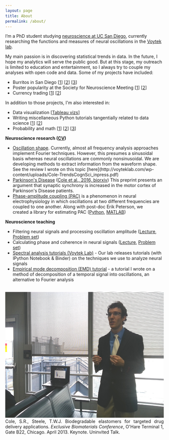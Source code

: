 ```yaml
---
layout: page
title: About
permalink: /about/
---
```


I’m a PhD student studying [neuroscience at UC San Diego](http://healthsciences.ucsd.edu/education/neurograd/Pages/default.aspx), currently researching the functions and measures of neural oscillations in the [Voytek lab](voyteklab.com). 

My main passion is in discovering statistical trends in data. In the future, I hope my analytics will serve the public good. But at this stage, my outreach is limited to education and entertainment, so I always try to couple my analyses with open code and data. Some of my projects have included:

* Burritos in San Diego [[1](https://srcole.github.io/100burritos/)] [[2](https://srcole.github.io/2016/08/31/luchalibre/)] [[3](https://srcole.github.io/2015/08/30/burrito1/)]
* Poster popularity at the Society for Neuroscience Meeting [[1](https://srcole.github.io/2016/11/27/sfnthemes/)] [[2](https://srcole.github.io/2016/12/12/sfnstates/)]
* Currency trading [[1](http://www.foxcarolina.com/story/18621418/clemson-students-made-40000)] [[2](https://github.com/srcole/fxml)]

In addition to those projects, I'm also interested in:

* Data visualization [[Tableau vizs](https://public.tableau.com/profile/scott.cole#!/)]
* Writing miscellaneous Python tutorials tangentially related to data science [[1](https://srcole.github.io/2016/01/18/emd/)] [[2](https://srcole.github.io/2016/07/29/paperdata/)]
* Probability and math [[1](https://srcole.github.io/2015/06/14/guess/)] [[2](https://srcole.github.io/2015/05/25/medianguess/)] [[3](https://srcole.github.io/2015/06/23/farey/)]

<strong>Neuroscience research (<a href="/assets/cv.pdf">CV</a>)</strong>
<ul>
	<li><span style="text-decoration: underline;">Oscillation shape</span>. Currently, almost all frequency analysis approaches implement Fourier techniques. However, this presumes a sinusoidal basis whereas neural oscillations are commonly nonsinusoidal. We are developing methods to extract information from the waveform shape. See the review I wrote on this topic [here](http://voyteklab.com/wp-content/uploads/Cole-TrendsCognSci_inpress.pdf)</li>
	<li><span style="text-decoration: underline;">Parkinson's Disease</span> (<a href="http://biorxiv.org/content/early/2016/04/19/049304">Cole et al., 2016, biorxiv</a>) This preprint presents an argument that synaptic synchrony is increased in the motor cortex of Parkinson's Disease patients.</li>
	<li><span style="text-decoration: underline;">Phase-amplitude coupling (PAC)</span> is a phenomenon in neural electrophysiology in which oscillations at two different frequencies are coupled to one another. Along with post-doc Erik Peterson, we created a library for estimating PAC (<a href="https://pypi.python.org/pypi/pacpy">Python</a>, <a href="https://github.com/voytekresearch/pacmat">MATLAB</a>)</li>
</ul>
<strong>Neuroscience teaching</strong>
<ul>
	<li>Filtering neural signals and processing oscillation amplitude (<a href="https://www.youtube.com/watch?v=DIK5bfoTnlg">Lecture</a>, <a href="https://github.com/srcole/neurodemo/tree/master/Fourier%20analysis/ProblemSet1">Problem set</a>)</li>
	<li>Calculating phase and coherence in neural signals (<a href="https://www.youtube.com/watch?v=PAipVT_B_GY">Lecture</a>, <a href="https://github.com/srcole/neurodemo/tree/master/Fourier%20analysis/ProblemSet2">Problem set</a>)</li>
	<li><a href="https://github.com/voytekresearch/tutorials">Spectral analysis tutorials (Voytek Lab)</a> - Our lab releases tutorials (with IPython Notebook &amp; Binder) on the techniques we use to analyze neural signals</li>
	<li><a href="https://github.com/srcole/binder_emd">Empirical mode decomposition (EMD) tutorial</a> - a tutorial I wrote on a method of decomposition of a temporal signal into oscillations, an alternative to Fourier analysis</li>
</ul>
&nbsp;

<div class="imgcap">
<img src="/assets/ohare.jpg" height="400">
<div class="thecap" style="text-align:justify;">Cole, S.R., Steele, T.W.J. Biodegradable elastomers for targeted drug delivery applications. <em>Exclusive Biomaterials Conference</em>, O'Hare Terminal 1, Gate B22, Chicago. April 2013. Keynote. Uninvited Talk.</div>
</div>